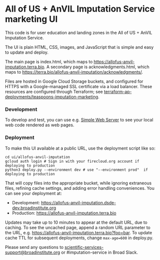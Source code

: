 # All of US + AnVIL Imputation Service marketing UI
This code is for user education and landing zones in the All of US + AnVIL Imputation Service.

The UI is plain HTML, CSS, images, and JavaScript that is simple and easy to update and deploy.

The main page is index.html, which maps to https://allofus-anvil-imputation.terra.bio.  A secondary page is acknowledgments.html, which maps to https://terra.bio/allofus-anvil-imputation/acknowledgments/.

Files are hosted in Google Cloud Storage buckets, and configured for HTTPS with a Google-managed SSL certificate via a load balancer.  These resources are configured through Terraform; see [terraform-ap-deployments/teaspoons-imputation-marketing](https://github.com/broadinstitute/terraform-ap-deployments/tree/master/teaspoons-imputation-marketing).

### Development
To develop and test, you can use e.g. [Simple Web Server](https://simplewebserver.org/) to see your local web code rendered as web pages.

### Deployment
To make this UI available at a public URL, use the deployment script like so:

```
cd ui/allofus-anvil-imputation
gcloud auth login # Sign in with your firecloud.org account if deploying to production
python3 deploy.py --environment dev # use "--environment prod"  if deploying to production
```

That will copy files into the appropriate bucket, while ignoring extraneous files, refining cache settings, and adding error handling conveniences.  You can see your deployment at:

* Development: https://allofus-anvil-imputation.dsde-dev.broadinstitute.org
* Production: https://allofus-anvil-imputation.terra.bio

Updates may take up to 10 minutes to appear at the default URL, due to caching.  To see the uncached page, append a random URL parameter to the URL, e.g. https://allofus-anvil-imputation.terra.bio?foo=bar.  To update cache TTL for subsequent deployments, change `max-age=600` in deploy.py.

Please send any questions to scientific-services-support@broadinstitute.org or #imputation-service in Broad Slack.
